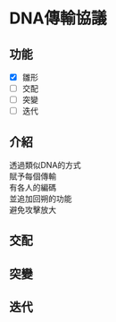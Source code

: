 # DNA傳輸協議

## 功能
- [x] 雛形
- [ ] 交配
- [ ] 突變
- [ ] 迭代

## 介紹
透過類似DNA的方式\
賦予每個傳輸\
有各人的編碼\
並追加回朔的功能\
避免攻擊放大

## 交配

## 突變

## 迭代
